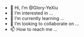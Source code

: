 - 👋 Hi, I’m @Glory-YeXiu
- 👀 I’m interested in ...
- 🌱 I’m currently learning ...
- 💞️ I’m looking to collaborate on ...
- 📫 How to reach me ...

<!---
Glory-YeXiu/Glory-YeXiu is a ✨ special ✨ repository because its `README.md` (this file) appears on your GitHub profile.
You can click the Preview link to take a look at your changes.
--->
